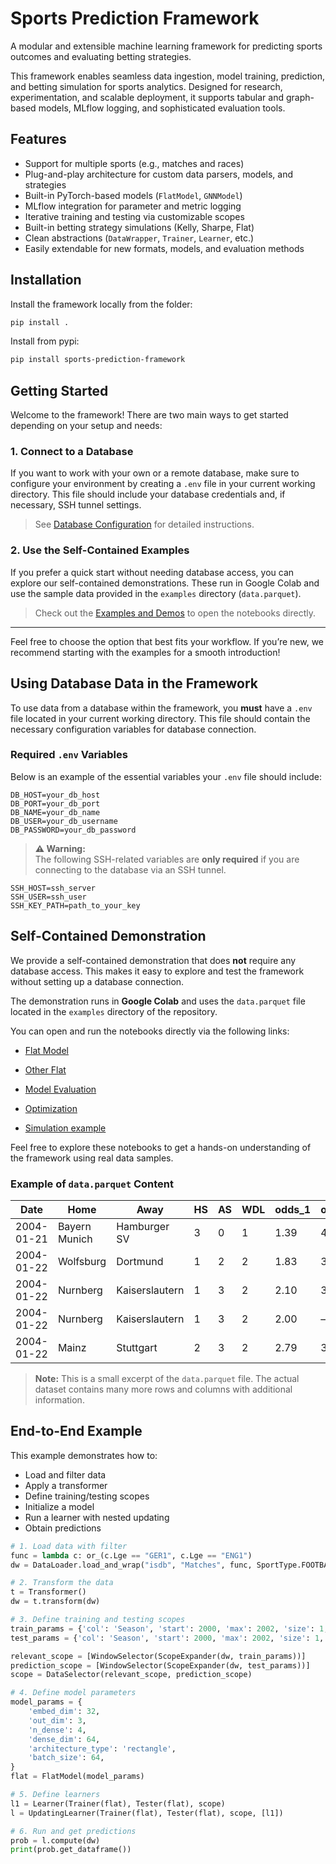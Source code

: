 # Sports Prediction Framework

A modular and extensible machine learning framework for predicting sports outcomes and evaluating betting strategies.

This framework enables seamless data ingestion, model training, prediction, and betting simulation for sports analytics. Designed for research, experimentation, and scalable deployment, it supports tabular and graph-based models, MLflow logging, and sophisticated evaluation tools.

## Features

- Support for multiple sports (e.g., matches and races)
- Plug-and-play architecture for custom data parsers, models, and strategies
- Built-in PyTorch-based models (`FlatModel`, `GNNModel`)
- MLflow integration for parameter and metric logging
- Iterative training and testing via customizable scopes
- Built-in betting strategy simulations (Kelly, Sharpe, Flat)
- Clean abstractions (`DataWrapper`, `Trainer`, `Learner`, etc.)
- Easily extendable for new formats, models, and evaluation methods


## Installation

Install the framework locally from the folder:

```bash
pip install .
```

Install from pypi:
```bash
pip install sports-prediction-framework
```

## Getting Started

Welcome to the framework! There are two main ways to get started depending on your setup and needs:

### 1. Connect to a Database

If you want to work with your own or a remote database, make sure to configure your environment by creating a `.env` file in your current working directory. This file should include your database credentials and, if necessary, SSH tunnel settings.

> See [Database Configuration](#using-database-data-in-the-framework) for detailed instructions.

### 2. Use the Self-Contained Examples

If you prefer a quick start without needing database access, you can explore our self-contained demonstrations. These run in Google Colab and use the sample data provided in the `examples` directory (`data.parquet`).

> Check out the [Examples and Demos](#self-contained-demonstration) to open the notebooks directly.

---

Feel free to choose the option that best fits your workflow. If you’re new, we recommend starting with the examples for a smooth introduction!


## Using Database Data in the Framework

To use data from a database within the framework, you **must** have a `.env` file located in your current working directory. This file should contain the necessary configuration variables for database connection.

### Required `.env` Variables

Below is an example of the essential variables your `.env` file should include:


```env
DB_HOST=your_db_host
DB_PORT=your_db_port
DB_NAME=your_db_name
DB_USER=your_db_username
DB_PASSWORD=your_db_password
```

> **⚠️ Warning:**  
> The following SSH-related variables are **only required** if you are connecting to the database via an SSH tunnel.


```env
SSH_HOST=ssh_server
SSH_USER=ssh_user
SSH_KEY_PATH=path_to_your_key
```


## Self-Contained Demonstration

We provide a self-contained demonstration that does **not** require any database access. This makes it easy to explore and test the framework without setting up a database connection.

The demonstration runs in **Google Colab** and uses the `data.parquet` file located in the `examples` directory of the repository.



You can open and run the notebooks directly via the following links:

- [Flat Model](https://colab.research.google.com/drive/1cvTSVJl9IKZ5zetAArQoUHMiGpkao_N1?usp=sharing)

- [Other Flat](https://colab.research.google.com/drive/1s_RPveoUixcFV2rnhW3lM3VRf8ynknlg?usp=sharing)

- [Model Evaluation](https://colab.research.google.com/drive/1h-C7imynYpMc1OvjwBnfxgcU2mvczJsb?usp=sharing)

- [Optimization](https://colab.research.google.com/drive/1PDxtwabuDKNq8BPbRyAJmk8nsWcuTvUy?usp=sharing)

- [Simulation example](https://colab.research.google.com/drive/18KNe19nwtR_dQaZLlF6deUjtP77b12B9?usp=sharing)

Feel free to explore these notebooks to get a hands-on understanding of the framework using real data samples.


### Example of `data.parquet` Content 

| Date       | Home          | Away           | HS | AS | WDL | odds_1 | odds_X | odds_2 |
|------------|---------------|----------------|----|----|-----|--------|--------|--------|
| 2004-01-21 | Bayern Munich | Hamburger SV   | 3  | 0  | 1   | 1.39   | 4.00   | 6.50   |
| 2004-01-22 | Wolfsburg     | Dortmund       | 1  | 2  | 2   | 1.83   | 3.25   | 3.75   |
| 2004-01-22 | Nurnberg      | Kaiserslautern | 1  | 3  | 2   | 2.10   | 3.25   | 3.00   |
| 2004-01-22 | Nurnberg      | Kaiserslautern | 1  | 3  | 2   | 2.00   | —      | 3.25   |
| 2004-01-22 | Mainz         | Stuttgart      | 2  | 3  | 2   | 2.79   | 3.25   | 2.20   |

> **Note:** This is a small excerpt of the `data.parquet` file. The actual dataset contains many more rows and columns with additional information.


## End-to-End Example

This example demonstrates how to:

- Load and filter data
- Apply a transformer
- Define training/testing scopes
- Initialize a model
- Run a learner with nested updating
- Obtain predictions

```python
# 1. Load data with filter
func = lambda c: or_(c.Lge == "GER1", c.Lge == "ENG1")
dw = DataLoader.load_and_wrap("isdb", "Matches", func, SportType.FOOTBALL)

# 2. Transform the data
t = Transformer()
dw = t.transform(dw)

# 3. Define training and testing scopes
train_params = {'col': 'Season', 'start': 2000, 'max': 2002, 'size': 1, 'stride': 1}
test_params = {'col': 'Season', 'start': 2000, 'max': 2002, 'size': 1, 'stride': 1}

relevant_scope = [WindowSelector(ScopeExpander(dw, train_params))]
prediction_scope = [WindowSelector(ScopeExpander(dw, test_params))]
scope = DataSelector(relevant_scope, prediction_scope)

# 4. Define model parameters
model_params = {
    'embed_dim': 32,
    'out_dim': 3,
    'n_dense': 4,
    'dense_dim': 64,
    'architecture_type': 'rectangle',
    'batch_size': 64,
}
flat = FlatModel(model_params)

# 5. Define learners
l1 = Learner(Trainer(flat), Tester(flat), scope)
l = UpdatingLearner(Trainer(flat), Tester(flat), scope, [l1])

# 6. Run and get predictions
prob = l.compute(dw)
print(prob.get_dataframe())
```